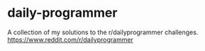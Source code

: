 # daily-programmer
A collection of my solutions to the r/dailyprogrammer challenges.
https://www.reddit.com/r/dailyprogrammer
